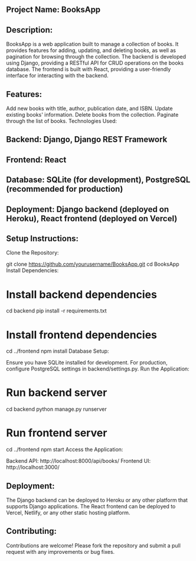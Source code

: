 ## Project Name: BooksApp

## Description:

BooksApp is a web application built to manage a collection of books. It provides features for adding, updating, and deleting books, as well as pagination for browsing through the collection. The backend is developed using Django, providing a RESTful API for CRUD operations on the books database. The frontend is built with React, providing a user-friendly interface for interacting with the backend.

## Features:

Add new books with title, author, publication date, and ISBN.
Update existing books' information.
Delete books from the collection.
Paginate through the list of books.
Technologies Used:

## Backend: Django, Django REST Framework

## Frontend: React

## Database: SQLite (for development), PostgreSQL (recommended for production)

## Deployment: Django backend (deployed on Heroku), React frontend (deployed on Vercel)

## Setup Instructions:

Clone the Repository:

git clone https://github.com/yourusername/BooksApp.git
cd BooksApp
Install Dependencies:

# Install backend dependencies

cd backend
pip install -r requirements.txt

# Install frontend dependencies

cd ../frontend
npm install
Database Setup:

Ensure you have SQLite installed for development. For production, configure PostgreSQL settings in backend/settings.py.
Run the Application:

# Run backend server

cd backend
python manage.py runserver

# Run frontend server

cd ../frontend
npm start
Access the Application:

Backend API: http://localhost:8000/api/books/
Frontend UI: http://localhost:3000/

## Deployment:

The Django backend can be deployed to Heroku or any other platform that supports Django applications.
The React frontend can be deployed to Vercel, Netlify, or any other static hosting platform.

## Contributing:

Contributions are welcome! Please fork the repository and submit a pull request with any improvements or bug fixes.
